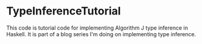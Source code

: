 # TypeInferenceTutorial

This code is tutorial code for implementing Algorithm J type inference in Haskell.
It is part of a blog series I'm doing on implementing type inference.
